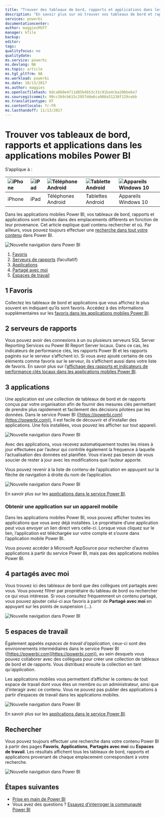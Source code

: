 ```yaml
---
title: "Trouver des tableaux de bord, rapports et applications dans les applications mobiles Power BI"
description: "En savoir plus sur où trouver vos tableaux de bord et rapports dans les applications mobiles Power BI, en fonction de leur provenance."
services: powerbi
documentationcenter: 
author: maggiesMSFT
manager: kfile
backup: 
editor: 
tags: 
qualityfocus: no
qualitydate: 
ms.service: powerbi
ms.devlang: NA
ms.topic: article
ms.tgt_pltfrm: NA
ms.workload: powerbi
ms.date: 10/13/2017
ms.author: maggies
ms.openlocfilehash: 6dca860e4711d85b4b53c31c91ba4cba20bbe6e7
ms.sourcegitcommit: 99cc3b9cb615c2957dde6ca908a51238f129cebb
ms.translationtype: HT
ms.contentlocale: fr-FR
ms.lasthandoff: 11/13/2017
---
```

# <a name="find-your-dashboards-reports-and-apps-in-the-power-bi-mobile-apps"></a>Trouver vos tableaux de bord, rapports et applications dans les applications mobiles Power BI
S’applique à :

| ![iPhone](media/mobile-apps-find-content-mobile-devices/iphone-logo-50-px.png) | ![iPad](media/mobile-apps-find-content-mobile-devices/ipad-logo-50-px.png) | ![Téléphone Android](media/mobile-apps-find-content-mobile-devices/android-phone-logo-50-px.png) | ![Tablette Android](media/mobile-apps-find-content-mobile-devices/android-tablet-logo-50-px.png) | ![Appareils Windows 10](media/mobile-apps-find-content-mobile-devices/win-10-logo-50-px.png) |
|:--- |:--- |:--- |:--- |:--- |
| iPhone |iPad |Téléphones Android |Tablettes Android |Appareils Windows 10 |

Dans les applications mobiles Power BI, vos tableaux de bord, rapports et applications sont stockés dans des emplacements différents en fonction de leur provenance. Cet article explique quel contenu rechercher et où. Par ailleurs, vous pouvez toujours effectuer une [recherche dans tout votre contenu](mobile-apps-find-content-mobile-devices.md#search) dans Power BI. 

![Nouvelle navigation dans Power BI](media/mobile-apps-find-content-mobile-devices/power-bi-mobile-find-content.png)

1. [Favoris](mobile-apps-find-content-mobile-devices.md#1-favorites)
2. [Serveurs de rapports](mobile-apps-find-content-mobile-devices.md#2-report-servers) (facultatif)
3. [Applications](mobile-apps-find-content-mobile-devices.md#3-apps)
4. [Partagé avec moi](mobile-apps-find-content-mobile-devices.md#4-shared-with-me)
5. [Espaces de travail](mobile-apps-find-content-mobile-devices.md#5-workspaces)

## <a name="1-favorites"></a>1 Favoris
Collectez les tableaux de bord et applications que vous affichez le plus souvent en indiquant qu’ils sont favoris. Accédez à des informations supplémentaires sur les [favoris dans les applications mobiles Power BI](mobile-apps-favorites.md).

## <a name="2-report-servers"></a>2 serveurs de rapports
Vous pouvez avoir des connexions à un ou plusieurs serveurs SQL Server Reporting Services ou Power BI Report Server locaux. Dans ce cas, les indicateurs de performance clés, les rapports Power BI et les rapports paginés sur le serveur s’affichent ici. Si vous avez ajouté certains de ces éléments comme favoris sur le serveur, ils s’affichent aussi dans votre liste de favoris. En savoir plus sur l’[affichage des rapports et indicateurs de performance clés locaux dans les applications mobiles Power BI](mobile-app-ssrs-kpis-mobile-on-premises-reports.md).

## <a name="3-apps"></a>3 applications
Une application est une collection de tableaux de bord et de rapports conçus par votre organisation afin de fournir des mesures clés permettant de prendre plus rapidement et facilement des décisions pilotées par les données. Dans le service Power BI ([https://powerbi.com](https://powerbi.com)), il est facile de découvrir et d’installer des applications. Une fois installées, vous pouvez les afficher sur tout appareil. 

![Nouvelle navigation dans Power BI](media/mobile-apps-find-content-mobile-devices/power-bi-mobile-apps.png)

Avec des applications, vous recevez automatiquement toutes les mises à jour effectuées par l’auteur qui contrôle également la fréquence à laquelle l’actualisation des données est planifiée. Vous n’avez pas besoin de vous soucier de rester à jour avec les modifications que l’auteur apporte.

Vous pouvez revenir à la liste de contenu de l’application en appuyant sur la flèche de navigation à droite du nom de l’application.

![Nouvelle navigation dans Power BI](media/mobile-apps-find-content-mobile-devices/power-bi-it-spend-app-android.png)

En savoir plus sur les [applications dans le service Power BI](service-install-use-apps.md).

### <a name="get-an-app-on-a-mobile-device"></a>Obtenir une application sur un appareil mobile
Dans les applications mobiles Power BI, vous pouvez afficher toutes les applications que vous avez déjà installées. Le propriétaire d’une application peut vous envoyer un lien direct vers celle-ci. Lorsque vous cliquez sur le lien, l’application est téléchargée sur votre compte et s’ouvre dans l’application mobile Power BI. 

Vous pouvez accéder à Microsoft AppSource pour rechercher d’autres applications à partir du service Power BI, mais pas des applications mobiles Power BI. 

## <a name="4-shared-with-me"></a>4 partagés avec moi
Vous trouvez ici des tableaux de bord que des collègues ont partagés avec vous. Vous pouvez filtrer par propriétaire du tableau de bord ou rechercher ce qui vous intéresse. Si vous consultez fréquemment un contenu partagé, vous pouvez ajouter celui-ci aux favoris à partir de **Partagé avec moi** en appuyant sur les points de suspension (…).

![Nouvelle navigation dans Power BI](media/mobile-apps-find-content-mobile-devices/power-bi-mobile-shared-with-me-fave.png)

## <a name="5-workspaces"></a>5 espaces de travail
Également appelés *espaces de travail d’application*, ceux-ci sont des environnements intermédiaires dans le service Power BI ([https://powerbi.com](https://powerbi.com)), au sein desquels vous pouvez collaborer avec des collègues pour créer une collection de tableaux de bord et de rapports. Vous distribuez ensuite la collection en tant qu’*application*. 

Les applications mobiles vous permettent d’afficher le contenu de tout espace de travail dont vous êtes un membre ou un administrateur, ainsi que d’interagir avec ce contenu. Vous ne pouvez pas publier des applications à partir d’espaces de travail dans les applications mobiles.

![Nouvelle navigation dans Power BI](media/mobile-apps-find-content-mobile-devices/power-bi-mobile-workspaces-home-android.png)

En savoir plus sur les [applications dans le service Power BI](service-install-use-apps.md).

## <a name="search"></a>Rechercher
Vous pouvez toujours effectuer une recherche dans votre contenu Power BI à partir des pages **Favoris**, **Applications**, **Partagés avec moi** ou **Espaces de travail**. Les résultats affichent tous les tableaux de bord, rapports et applications provenant de chaque emplacement correspondant à votre recherche. 

![Nouvelle navigation dans Power BI](media/mobile-apps-find-content-mobile-devices/power-bi-mobile-search.png)

## <a name="next-steps"></a>Étapes suivantes
* [Prise en main de Power BI](service-get-started.md)
* Vous avez des questions ? [Essayez d’interroger la communauté Power BI](http://community.powerbi.com/)

